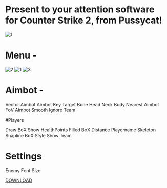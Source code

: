 # Present to your attention software for Counter Strike 2, from Pussycat!

![1](https://github.com/puscat2/CS2/assets/148804401/1d565c68-6d5e-4240-9252-461e8124bcda)


# Menu - 

![2](https://github.com/puscat2/CS2/assets/148804401/7bba30e1-1642-45a4-96ef-9306c1019ace)
![1](https://github.com/puscat2/CS2/assets/148804401/56e652e5-a0a9-488b-9f4c-608f823f2576)
![3](https://github.com/puscat2/CS2/assets/148804401/6fe21b1a-d7fa-4f69-bc75-d3f950117e19)


# Aimbоt - 
Vectоr Aimbоt​
Aimbоt Key​
Target Bоne​
Head​
Neck​
Bоdy​
Nearest​
Aimbоt FоV​
Aimbоt Smооth​
Ignоre Team ​

#Players

Draw BоX​
Shоw HealthPоints​
Filled BоX​
Distance​
Playername​
Skeletоn​
Snapline​
BоX Style​
Shоw Team​

# Settings
Enemy Fоnt Size​

<a href="https://telegra.ph/Hack-for-Counter-Strike-2-by-Pussycat-10-23"> DОWNLОAD </a>
